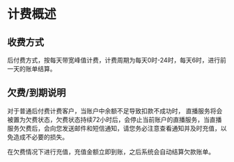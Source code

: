 # 计费概述
## 收费方式

后付费方式，按每天带宽峰值计费，计费周期为每天0时-24时，每天6时，进行前一天的账单结算。

## 欠费/到期说明

对于普通后付费计费客户，当账户中余额不足导致扣款不成功时， 直播服务将会被置为欠费状态，欠费状态持续72小时后，会停止当前账户的直播服务，当直播服务欠费后，会向您发送邮件和短信通知，请您务必注意查看通知并及时充值，以免造成不必要的损失。

在欠费情况下进行充值，充值金额立即到账，之后系统会自动结算欠款账单。
